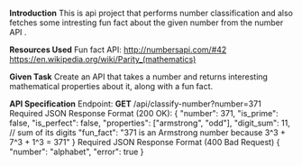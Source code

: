 **Introduction**
This is api project that performs number classification and also fetches some intresting fun fact about the given number from the number API .

**Resources Used**
Fun fact API: http://numbersapi.com/#42
https://en.wikipedia.org/wiki/Parity_(mathematics)

**Given Task**
Create an API that takes a number and returns interesting mathematical properties about it, along with a fun fact.

**API Specification**
Endpoint: **GET** <your-url>/api/classify-number?number=371
Required JSON Response Format (200 OK):
{
"number": 371,
"is_prime": false,
"is_perfect": false,
"properties": ["armstrong", "odd"],
"digit_sum": 11, // sum of its digits
"fun_fact": "371 is an Armstrong number because 3^3 + 7^3 + 1^3 = 371"
}
Required JSON Response Format (400 Bad Request)
{
"number": "alphabet",
"error": true
}
